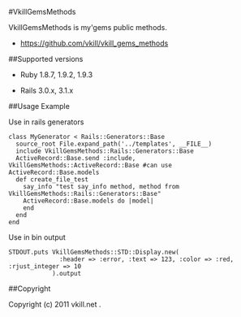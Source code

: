 #VkillGemsMethods

VkillGemsMethods is my'gems public methods.

* https://github.com/vkill/vkill_gems_methods


##Supported versions

* Ruby 1.8.7, 1.9.2, 1.9.3

* Rails 3.0.x, 3.1.x


##Usage Example

Use in rails generators

    class MyGenerator < Rails::Generators::Base
      source_root File.expand_path('../templates', __FILE__)
      include VkillGemsMethods::Rails::Generators::Base
      ActiveRecord::Base.send :include, VkillGemsMethods::ActiveRecord::Base #can use ActiveRecord::Base.models
      def create_file_test
        say_info "test say_info method, method from VkillGemsMethods::Rails::Generators::Base"
        ActiveRecord::Base.models do |model|
        end
      end
    end

Use in bin output

    STDOUT.puts VkillGemsMethods::STD::Display.new(
                  :header => :error, :text => 123, :color => :red, :rjust_integer => 10
                ).output

##Copyright

Copyright (c) 2011 vkill.net .

